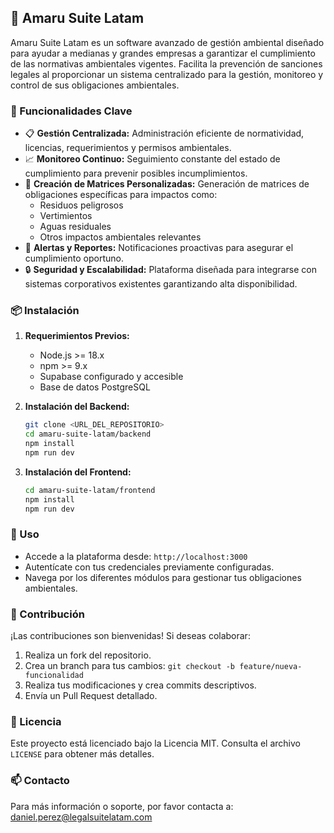 ## 🌿 Amaru Suite Latam

Amaru Suite Latam es un software avanzado de gestión ambiental diseñado para ayudar a medianas y grandes empresas a garantizar el cumplimiento de las normativas ambientales vigentes. Facilita la prevención de sanciones legales al proporcionar un sistema centralizado para la gestión, monitoreo y control de sus obligaciones ambientales.

### 📌 Funcionalidades Clave
- 📋 **Gestión Centralizada:** Administración eficiente de normatividad, licencias, requerimientos y permisos ambientales.
- 📈 **Monitoreo Continuo:** Seguimiento constante del estado de cumplimiento para prevenir posibles incumplimientos.
- 📝 **Creación de Matrices Personalizadas:** Generación de matrices de obligaciones específicas para impactos como:
  - Residuos peligrosos
  - Vertimientos
  - Aguas residuales
  - Otros impactos ambientales relevantes
- 🔔 **Alertas y Reportes:** Notificaciones proactivas para asegurar el cumplimiento oportuno.
- 🔒 **Seguridad y Escalabilidad:** Plataforma diseñada para integrarse con sistemas corporativos existentes garantizando alta disponibilidad.

### 📦 Instalación
1. **Requerimientos Previos:**
   - Node.js >= 18.x
   - npm >= 9.x
   - Supabase configurado y accesible
   - Base de datos PostgreSQL

2. **Instalación del Backend:**
   ```bash
   git clone <URL_DEL_REPOSITORIO>
   cd amaru-suite-latam/backend
   npm install
   npm run dev
   ```

3. **Instalación del Frontend:**
   ```bash
   cd amaru-suite-latam/frontend
   npm install
   npm run dev
   ```

### 🚀 Uso
- Accede a la plataforma desde: `http://localhost:3000`
- Autentícate con tus credenciales previamente configuradas.
- Navega por los diferentes módulos para gestionar tus obligaciones ambientales.

### 🤝 Contribución
¡Las contribuciones son bienvenidas! Si deseas colaborar:
1. Realiza un fork del repositorio.
2. Crea un branch para tus cambios: `git checkout -b feature/nueva-funcionalidad`
3. Realiza tus modificaciones y crea commits descriptivos.
4. Envía un Pull Request detallado.

### 📄 Licencia
Este proyecto está licenciado bajo la Licencia MIT. Consulta el archivo `LICENSE` para obtener más detalles.

### 📫 Contacto
Para más información o soporte, por favor contacta a: daniel.perez@legalsuitelatam.com

